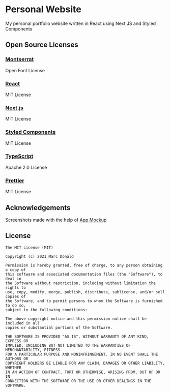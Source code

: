 # Personal Website

My personal portfolio website written in React using Next JS and Styled Components

## Open Source Licenses

### [Montserrat](https://fonts.google.com/specimen/Montserrat)

Open Font License

### [React](https://reactjs.org/)

MIT License

### [Next.js](https://nextjs.org/)

MIT License

### [Styled Components](https://styled-components.com/)

MIT License

### [TypeScript](https://www.typescriptlang.org/)

Apache 2.0 License

### [Prettier](https://prettier.io/)

MIT License

## Acknowledgements

Screenshots made with the help of [App Mockup](https://app-mockup.com)

## License

```   
The MIT License (MIT)

Copyright (c) 2021 Marc Donald

Permission is hereby granted, free of charge, to any person obtaining a copy of
this software and associated documentation files (the "Software"), to deal in
the Software without restriction, including without limitation the rights to
use, copy, modify, merge, publish, distribute, sublicense, and/or sell copies of
the Software, and to permit persons to whom the Software is furnished to do so,
subject to the following conditions:

The above copyright notice and this permission notice shall be included in all
copies or substantial portions of the Software.

THE SOFTWARE IS PROVIDED "AS IS", WITHOUT WARRANTY OF ANY KIND, EXPRESS OR
IMPLIED, INCLUDING BUT NOT LIMITED TO THE WARRANTIES OF MERCHANTABILITY, FITNESS
FOR A PARTICULAR PURPOSE AND NONINFRINGEMENT. IN NO EVENT SHALL THE AUTHORS OR
COPYRIGHT HOLDERS BE LIABLE FOR ANY CLAIM, DAMAGES OR OTHER LIABILITY, WHETHER
IN AN ACTION OF CONTRACT, TORT OR OTHERWISE, ARISING FROM, OUT OF OR IN
CONNECTION WITH THE SOFTWARE OR THE USE OR OTHER DEALINGS IN THE SOFTWARE.
```